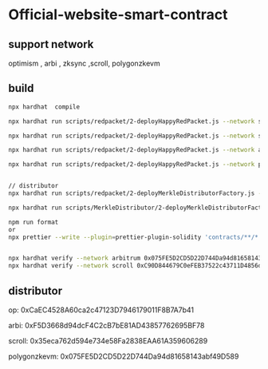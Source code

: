 # Official-website-smart-contract

## support network

optimism , arbi , zksync ,scroll, polygonzkevm

## build

```sh
npx hardhat  compile

npx hardhat run scripts/redpacket/2-deployHappyRedPacket.js --network sepolia

npx hardhat run scripts/redpacket/2-deployHappyRedPacket.js --network scroll

npx hardhat run scripts/redpacket/2-deployHappyRedPacket.js --network arbitrum

npx hardhat run scripts/redpacket/2-deployHappyRedPacket.js --network polygonZKEVM


// distributor
npx hardhat run scripts/redpacket/2-deployMerkleDistributorFactory.js --network arbitrum

npx hardhat run scripts/MerkleDistributor/2-deployMerkleDistributorFactory.js --network polygonZKEVM

npm run format
or
npx prettier --write --plugin=prettier-plugin-solidity 'contracts/**/*.sol'


npx hardhat verify --network arbitrum 0x075FE5D2CD5D22D744Da94d81658143abf49D589
npx hardhat verify --network scroll 0xC90D844679C0eFEB37522c43711D4856d192BD62

```

## distributor

op:
0xCaEC4528A60ca2c47123D7946179011F8B7A7b41

arbi:
0xF5D3668d94dcF4C2cB7bE81AD43857762695BF78

scroll: 0x35eca762d594e734e58Fa2838EAA61A359606289

polygonzkevm: 0x075FE5D2CD5D22D744Da94d81658143abf49D589
